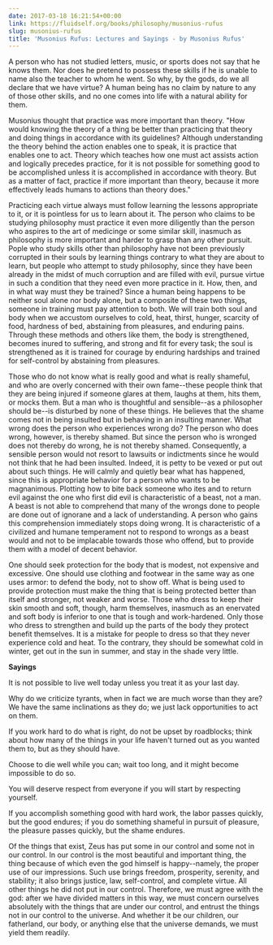 ```yaml
---
date: 2017-03-18 16:21:54+00:00
link: https://fluidself.org/books/philosophy/musonius-rufus
slug: musonius-rufus
title: 'Musonius Rufus: Lectures and Sayings - by Musonius Rufus'
---
```


A person who has not studied letters, music, or sports does not say that he knows them. Nor does he pretend to possess these skills if he is unable to name also the teacher to whom he went. So why, by the gods, do we all declare that we have virtue? A human being has no claim by nature to any of those other skills, and no one comes into life with a natural ability for them.

Musonius thought that practice was more important than theory. "How would knowing the theory of a thing be better than practicing that theory and doing things in accordance with its guidelines? Although understanding the theory behind the action enables one to speak, it is practice that enables one to act. Theory which teaches how one must act assists action and logically precedes practice, for it is not possible for something good to be accomplished unless it is accomplished in accordance with theory. But as a matter of fact, practice if more important than theory, because it more effectively leads humans to actions than theory does."

Practicing each virtue always must follow learning the lessons appropriate to it, or it is pointless for us to learn about it. The person who claims to be studying philosophy must practice it even more diligently than the person who aspires to the art of medicinge or some similar skill, inasmuch as philosophy is more important and harder to grasp than any other pursuit. Pople who study skills other than philosophy have not been previously corrupted in their souls by learning things contrary to what they are about to learn, but people who attempt to study philosophy, since they have been already in the midst of much corruption and are filled with evil, pursue virtue in such a condition that they need even more practice in it. How, then, and in what way must they be trained? Since a human being happens to be neither soul alone nor body alone, but a composite of these two things, someone in training must pay attention to both. We will train both soul and body when we accustom ourselves to cold, heat, thirst, hunger, scarcity of food, hardness of bed, abstaining from pleasures, and enduring pains. Through these methods and others like them, the body is strengthened, becomes inured to suffering, and strong and fit for every task; the soul is strengthened as it is trained for courage by enduring hardships and trained for self-control by abstaining from pleasures.

Those who do not know what is really good and what is really shameful, and who are overly concerned with their own fame--these people think that they are being injured if someone glares at them, laughs at them, hits them, or mocks them. But a man who is thoughtful and sensible--as a philosopher should be--is disturbed by none of these things. He believes that the shame comes not in being insulted but in behaving in an insulting manner. What wrong does the person who experiences wrong do? The person who does wrong, however, is thereby shamed. But since the person who is wronged does not thereby do wrong, he is not thereby shamed. Consequently, a sensible person would not resort to lawsuits or indictments since he would not think that he had been insulted. Indeed, it is petty to be vexed or put out about such things. He will calmly and quietly bear what has happened, since this is appropriate behavior for a person who wants to be magnanimous. Plotting how to bite back someone who ites and to return evil against the one who first did evil is characteristic of a beast, not a man. A beast is not able to comprehend that many of the wrongs done to people are done out of ignorane and a lack of understanding. A person who gains this comprehension immediately stops doing wrong. It is characteristic of a civilized and humane temperament not to respond to wrongs as a beast would and not to be implacable towards those who offend, but to provide them with a model of decent behavior.

One should seek protection for the body that is modest, not expensive and excessive. One should use clothing and footwear in the same way as one uses armor: to defend the body, not to show off. What is being used to provide protection must make the thing that is being protected better than itself and stronger, not weaker and worse. Those who dress to keep their skin smooth and soft, though, harm themselves, inasmuch as an enervated and soft body is inferior to one that is tough and work-hardened. Only those who dress to strengthen and build up the parts of the body they protect benefit themselves. It is a mistake for people to dress so that they never experience cold and heat. To the contrary, they should be somewhat cold in winter, get out in the sun in summer, and stay in the shade very little.

**Sayings**

It is not possible to live well today unless you treat it as your last day.

Why do we criticize tyrants, when in fact we are much worse than they are? We have the same inclinations as they do; we just lack opportunities to act on them.

If you work hard to do what is right, do not be upset by roadblocks; think about how many of the things in your life haven't turned out as you wanted them to, but as they should have.

Choose to die well while you can; wait too long, and it might become impossible to do so.

You will deserve respect from everyone if you will start by respecting yourself.

If you accomplish something good with hard work, the labor passes quickly, but the good endures; if you do something shameful in pursuit of pleasure, the pleasure passes quickly, but the shame endures.

Of the things that exist, Zeus has put some in our control and some not in our control. In our control is the most beautiful and important thing, the thing because of which even the god himself is happy--namely, the proper use of our impressions. Such use brings freedom, prosperity, serenity, and stability; it also brings justice, law, self-control, and complete virtue. All other things he did not put in our control. Therefore, we must agree with the god: after we have divided matters in this way, we must concern ourselves absolutely with the things that are under our control, and entrust the things not in our control to the universe. And whether it be our children, our fatherland, our body, or anything else that the universe demands, we must yield them readily.
